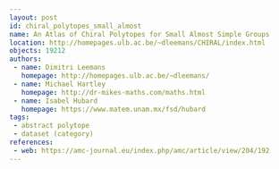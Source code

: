 ```yaml
---
layout: post
id: chiral_polytopes_small_almost
name: An Atlas of Chiral Polytopes for Small Almost Simple Groups
location: http://homepages.ulb.ac.be/~dleemans/CHIRAL/index.html
objects: 19212
authors:
 - name: Dimitri Leemans
   homepage: http://homepages.ulb.ac.be/~dleemans/
 - name: Michael Hartley
   homepage: http://dr-mikes-maths.com/maths.html
 - name: Isabel Hubard
   homepage: https://www.matem.unam.mx/fsd/hubard
tags:
 - abstract polytope
 - dataset (category)
references:
 - web: https://amc-journal.eu/index.php/amc/article/view/204/192
---
```


